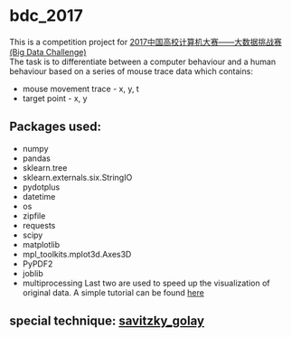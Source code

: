 # bdc_2017
This is a competition project for [2017中国高校计算机大赛––––大数据挑战赛(Big Data Challenge)](http://bdc.saikr.com/vse/bdc/2017)<br>
The task is to differentiate between a computer behaviour and a human behaviour based on a series of mouse trace data which contains:<br>

* mouse movement trace - x, y, t
* target point - x, y

## Packages used:
* numpy
* pandas
* sklearn.tree
* sklearn.externals.six.StringIO
* pydotplus
* datetime
* os
* zipfile
* requests
* scipy
* matplotlib
* mpl_toolkits.mplot3d.Axes3D
* PyPDF2
* joblib
* multiprocessing
Last two are used to speed up the visualization of original data. A simple tutorial can be found [here](https://blog.dominodatalab.com/simple-parallelization/)

## special technique: [savitzky_golay](http://scipy-cookbook.readthedocs.io/items/SavitzkyGolay.html)
